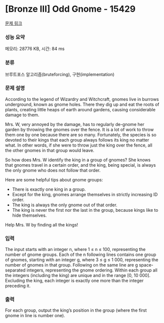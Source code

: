 # [Bronze III] Odd Gnome - 15429 

[문제 링크](https://www.acmicpc.net/problem/15429) 

### 성능 요약

메모리: 28776 KB, 시간: 84 ms

### 분류

브루트포스 알고리즘(bruteforcing), 구현(implementation)

### 문제 설명

<p>According to the legend of Wizardry and Witchcraft, gnomes live in burrows underground, known as gnome holes. There they dig up and eat the roots of plants, creating little heaps of earth around gardens, causing considerable damage to them.</p>

<p>Mrs. W, very annoyed by the damage, has to regularly de-gnome her garden by throwing the gnomes over the fence. It is a lot of work to throw them one by one because there are so many. Fortunately, the species is so devoted to their kings that each group always follows its king no matter what. In other words, if she were to throw just the king over the fence, all the other gnomes in that group would leave.</p>

<p>So how does Mrs. W identify the king in a group of gnomes? She knows that gnomes travel in a certain order, and the king, being special, is always the only gnome who does not follow that order.</p>

<p>Here are some helpful tips about gnome groups:</p>

<ul>
	<li>There is exactly one king in a group.</li>
	<li>Except for the king, gnomes arrange themselves in strictly increasing ID order.</li>
	<li>The king is always the only gnome out of that order.</li>
	<li>The king is never the first nor the last in the group, because kings like to hide themselves.</li>
</ul>

<p>Help Mrs. W by finding all the kings!</p>

### 입력 

 <p>The input starts with an integer n, where 1 ≤ n ≤ 100, representing the number of gnome groups. Each of the n following lines contains one group of gnomes, starting with an integer g, where 3 ≤ g ≤ 1 000, representing the number of gnomes in that group. Following on the same line are g space-separated integers, representing the gnome ordering. Within each group all the integers (including the king) are unique and in the range [0, 10 000]. Excluding the king, each integer is exactly one more than the integer preceding it.</p>

### 출력 

 <p>For each group, output the king’s position in the group (where the first gnome in line is number one).</p>

